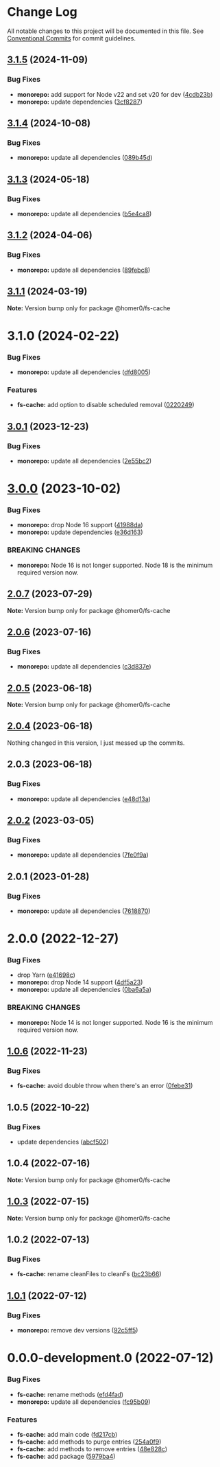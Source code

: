 # Change Log

All notable changes to this project will be documented in this file.
See [Conventional Commits](https://conventionalcommits.org) for commit guidelines.

## [3.1.5](https://github.com/homer0/packages/compare/@homer0/fs-cache@3.1.4...@homer0/fs-cache@3.1.5) (2024-11-09)

### Bug Fixes

- **monorepo:** add support for Node v22 and set v20 for dev ([4cdb23b](https://github.com/homer0/packages/commit/4cdb23b692bdf103d0240b9a29fe4bd21d7062a1))
- **monorepo:** update dependencies ([3cf8287](https://github.com/homer0/packages/commit/3cf828796759009a74b473df0904fa84ec09f7ad))

## [3.1.4](https://github.com/homer0/packages/compare/@homer0/fs-cache@3.1.3...@homer0/fs-cache@3.1.4) (2024-10-08)

### Bug Fixes

- **monorepo:** update all dependencies ([089b45d](https://github.com/homer0/packages/commit/089b45d3e63adfae5cefb3641a31c941d5613c92))

## [3.1.3](https://github.com/homer0/packages/compare/@homer0/fs-cache@3.1.2...@homer0/fs-cache@3.1.3) (2024-05-18)

### Bug Fixes

- **monorepo:** update all dependencies ([b5e4ca8](https://github.com/homer0/packages/commit/b5e4ca81420dce38ddaceaa577def66a8064df85))

## [3.1.2](https://github.com/homer0/packages/compare/@homer0/fs-cache@3.1.1...@homer0/fs-cache@3.1.2) (2024-04-06)

### Bug Fixes

- **monorepo:** update all dependencies ([89febc8](https://github.com/homer0/packages/commit/89febc8e7f8e2be2cbc0655f6452b10a22c86934))

## [3.1.1](https://github.com/homer0/packages/compare/@homer0/fs-cache@3.1.0...@homer0/fs-cache@3.1.1) (2024-03-19)

**Note:** Version bump only for package @homer0/fs-cache

# 3.1.0 (2024-02-22)

### Bug Fixes

- **monorepo:** update all dependencies ([dfd8005](https://github.com/homer0/packages/commit/dfd80057bf5a5259d0324ca5eecf6e42a58db817))

### Features

- **fs-cache:** add option to disable scheduled removal ([0220249](https://github.com/homer0/packages/commit/02202498c04228b6fca5a2727c0f2e5c33f08909))

## [3.0.1](https://github.com/homer0/packages/compare/@homer0/fs-cache@3.0.0...@homer0/fs-cache@3.0.1) (2023-12-23)

### Bug Fixes

- **monorepo:** update all dependencies ([2e55bc2](https://github.com/homer0/packages/commit/2e55bc20351f39fb52b9555f564102833e168dc1))

# [3.0.0](https://github.com/homer0/packages/compare/@homer0/fs-cache@2.0.7...@homer0/fs-cache@3.0.0) (2023-10-02)

### Bug Fixes

- **monorepo:** drop Node 16 support ([41988da](https://github.com/homer0/packages/commit/41988da8e3f15a1c2daecfe0d7c9243eb19f9351))
- **monorepo:** update dependencies ([e36d163](https://github.com/homer0/packages/commit/e36d1630c8fc754d9359665100c8a027b15cfb9e))

### BREAKING CHANGES

- **monorepo:** Node 16 is not longer supported. Node 18 is the minimum required version now.

## [2.0.7](https://github.com/homer0/packages/compare/@homer0/fs-cache@2.0.6...@homer0/fs-cache@2.0.7) (2023-07-29)

**Note:** Version bump only for package @homer0/fs-cache

## [2.0.6](https://github.com/homer0/packages/compare/@homer0/fs-cache@2.0.5...@homer0/fs-cache@2.0.6) (2023-07-16)

### Bug Fixes

- **monorepo:** update all dependencies ([c3d837e](https://github.com/homer0/packages/commit/c3d837e5820d27a27e97322211478d880000c064))

## [2.0.5](https://github.com/homer0/packages/compare/@homer0/fs-cache@2.0.4...@homer0/fs-cache@2.0.5) (2023-06-18)

**Note:** Version bump only for package @homer0/fs-cache

## [2.0.4](https://github.com/homer0/packages/compare/@homer0/fs-cache@2.0.2...@homer0/fs-cache@2.0.4) (2023-06-18)

Nothing changed in this version, I just messed up the commits.

## 2.0.3 (2023-06-18)

### Bug Fixes

- **monorepo:** update all dependencies ([e48d13a](https://github.com/homer0/packages/commit/e48d13a474ce710f73128a49ca6ad4ac2da23ef0))

## [2.0.2](https://github.com/homer0/packages/compare/@homer0/fs-cache@2.0.1...@homer0/fs-cache@2.0.2) (2023-03-05)

### Bug Fixes

- **monorepo:** update all dependencies ([7fe0f9a](https://github.com/homer0/packages/commit/7fe0f9a39ec89e9b3fa9530e9332828916f3a108))

## 2.0.1 (2023-01-28)

### Bug Fixes

- **monorepo:** update all dependencies ([7618870](https://github.com/homer0/packages/commit/7618870e6ec4d6f281a79b15f139124875c760b2))

# 2.0.0 (2022-12-27)

### Bug Fixes

- drop Yarn ([e41698c](https://github.com/homer0/packages/commit/e41698c310996d1ca520bd6a9a2220017e1a3d49))
- **monorepo:** drop Node 14 support ([4df5a23](https://github.com/homer0/packages/commit/4df5a23c1c3e5d1632679f4902c0c73113252bc0))
- **monorepo:** update all dependencies ([0ba6a5a](https://github.com/homer0/packages/commit/0ba6a5a68413ab557cce5a5afbd6314e42d86671))

### BREAKING CHANGES

- **monorepo:** Node 14 is not longer supported. Node 16 is the minimum required version now.

## [1.0.6](https://github.com/homer0/packages/compare/@homer0/fs-cache@1.0.5...@homer0/fs-cache@1.0.6) (2022-11-23)

### Bug Fixes

- **fs-cache:** avoid double throw when there's an error ([0febe31](https://github.com/homer0/packages/commit/0febe31b0de556cb5cc0f132b0bff67dff5869a7))

## 1.0.5 (2022-10-22)

### Bug Fixes

- update dependencies ([abcf502](https://github.com/homer0/packages/commit/abcf5027fce4cb7d37d9e4cf9aafc1846c7bceb0))

## 1.0.4 (2022-07-16)

**Note:** Version bump only for package @homer0/fs-cache

## [1.0.3](https://github.com/homer0/packages/compare/@homer0/fs-cache@1.0.2...@homer0/fs-cache@1.0.3) (2022-07-15)

**Note:** Version bump only for package @homer0/fs-cache

## 1.0.2 (2022-07-13)

### Bug Fixes

- **fs-cache:** rename cleanFiles to cleanFs ([bc23b66](https://github.com/homer0/packages/commit/bc23b66aa25aedde72455c1702c7c190cfe1ae72))

## [1.0.1](https://github.com/homer0/packages/compare/@homer0/fs-cache@0.0.0-development.0...@homer0/fs-cache@1.0.1) (2022-07-12)

### Bug Fixes

- **monorepo:** remove dev versions ([92c5ff5](https://github.com/homer0/packages/commit/92c5ff5cc9c579879f371c08edbc111b7e1d4319))

# 0.0.0-development.0 (2022-07-12)

### Bug Fixes

- **fs-cache:** rename methods ([efd4fad](https://github.com/homer0/packages/commit/efd4fad757b97f14d4ca552b8168b1e333c18f87))
- **monorepo:** update all dependencies ([fc95b09](https://github.com/homer0/packages/commit/fc95b096bc4c2976ba5cd9c7354890137b66a3bd))

### Features

- **fs-cache:** add main code ([fd217cb](https://github.com/homer0/packages/commit/fd217cbcff0ca34883be2e7cd5a1e7c35bd86f00))
- **fs-cache:** add methods to purge entries ([254a0f9](https://github.com/homer0/packages/commit/254a0f97aac763613f939b69c349efa0b800bf43))
- **fs-cache:** add methods to remove entries ([48e828c](https://github.com/homer0/packages/commit/48e828c3c6ac3ca37fa52d57cbe544bb6edad1a2))
- **fs-cache:** add package ([5979ba4](https://github.com/homer0/packages/commit/5979ba42ba936a9d3fd36e328b999b588340b80a))
